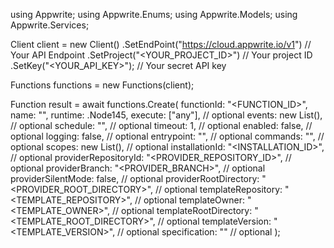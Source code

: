using Appwrite;
using Appwrite.Enums;
using Appwrite.Models;
using Appwrite.Services;

Client client = new Client()
    .SetEndPoint("https://cloud.appwrite.io/v1") // Your API Endpoint
    .SetProject("<YOUR_PROJECT_ID>") // Your project ID
    .SetKey("<YOUR_API_KEY>"); // Your secret API key

Functions functions = new Functions(client);

Function result = await functions.Create(
    functionId: "<FUNCTION_ID>",
    name: "<NAME>",
    runtime: .Node145,
    execute: ["any"], // optional
    events: new List<string>(), // optional
    schedule: "", // optional
    timeout: 1, // optional
    enabled: false, // optional
    logging: false, // optional
    entrypoint: "<ENTRYPOINT>", // optional
    commands: "<COMMANDS>", // optional
    scopes: new List<string>(), // optional
    installationId: "<INSTALLATION_ID>", // optional
    providerRepositoryId: "<PROVIDER_REPOSITORY_ID>", // optional
    providerBranch: "<PROVIDER_BRANCH>", // optional
    providerSilentMode: false, // optional
    providerRootDirectory: "<PROVIDER_ROOT_DIRECTORY>", // optional
    templateRepository: "<TEMPLATE_REPOSITORY>", // optional
    templateOwner: "<TEMPLATE_OWNER>", // optional
    templateRootDirectory: "<TEMPLATE_ROOT_DIRECTORY>", // optional
    templateVersion: "<TEMPLATE_VERSION>", // optional
    specification: "" // optional
);